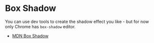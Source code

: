 # Box Shadow

You can use dev tools to create the shadow effect you like - but for now only Chrome has `box-shadow` editor.

- [MDN Box Shadow](https://developer.mozilla.org/en-US/docs/Web/CSS/box-shadow)